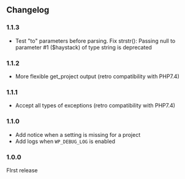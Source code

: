 ## Changelog

### 1.1.3

- Test "to" parameters before parsing. Fix strstr(): Passing null to parameter #1 ($haystack) of type string is deprecated

### 1.1.2

- More flexible get_project output (retro compatibility with PHP7.4)

### 1.1.1

- Accept all types of exceptions (retro compatibility with PHP7.4)

### 1.1.0

- Add notice when a setting is missing for a project
- Add logs when `WP_DEBUG_LOG` is enabled

### 1.0.0

FIrst release